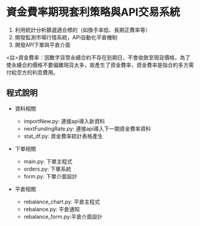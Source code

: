 # 資金費率期現套利策略與API交易系統
1. 利用統計分析篩選適合標的（如換手率低、長期正費率等） 
2. 開發監測市場行情系統，API自動化平倉機制 
3. 開發API下單與平倉介面 
 
<註>資金費率：因數字貨幣永續合約不存在到期日，不會收斂至現貨價格，為了使永續合約價格不要偏離現貨太多，故產生了資金費率，資金費率是指合約多方需付給空方的利息費用。 
## 程式說明
* 資料相關
  * importNew.py: 連接api導入新資料
  * nextFundingRate.py: 連接api導入下一期資金費率資料
  * stat_df.py: 資金費率統計表格產生  

* 下單相關
  * main.py: 下單主程式
  * orders.py: 下單系統
  * form.py: 下單介面設計  

* 平倉相關
  * rebalance_chart.py: 平倉主程式
  * rebalance.py: 平倉通知
  * rebalance_form.py:平倉介面設計  
